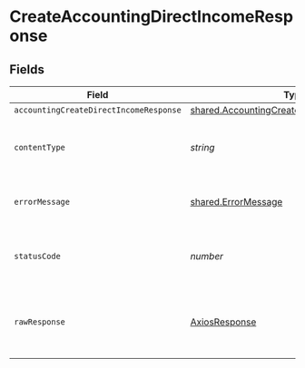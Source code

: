 # CreateAccountingDirectIncomeResponse


## Fields

| Field                                                                                                             | Type                                                                                                              | Required                                                                                                          | Description                                                                                                       |
| ----------------------------------------------------------------------------------------------------------------- | ----------------------------------------------------------------------------------------------------------------- | ----------------------------------------------------------------------------------------------------------------- | ----------------------------------------------------------------------------------------------------------------- |
| `accountingCreateDirectIncomeResponse`                                                                            | [shared.AccountingCreateDirectIncomeResponse](../../../sdk/models/shared/accountingcreatedirectincomeresponse.md) | :heavy_minus_sign:                                                                                                | Success                                                                                                           |
| `contentType`                                                                                                     | *string*                                                                                                          | :heavy_check_mark:                                                                                                | HTTP response content type for this operation                                                                     |
| `errorMessage`                                                                                                    | [shared.ErrorMessage](../../../sdk/models/shared/errormessage.md)                                                 | :heavy_minus_sign:                                                                                                | The request made is not valid.                                                                                    |
| `statusCode`                                                                                                      | *number*                                                                                                          | :heavy_check_mark:                                                                                                | HTTP response status code for this operation                                                                      |
| `rawResponse`                                                                                                     | [AxiosResponse](https://axios-http.com/docs/res_schema)                                                           | :heavy_check_mark:                                                                                                | Raw HTTP response; suitable for custom response parsing                                                           |